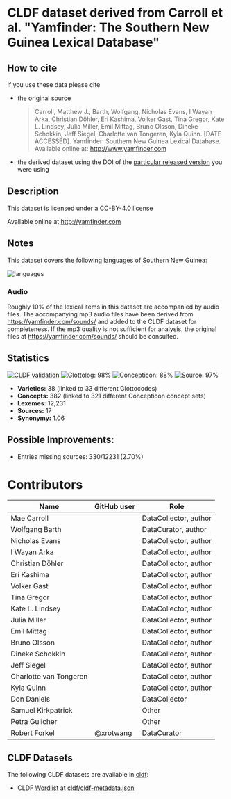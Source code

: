 # CLDF dataset derived from Carroll et al. "Yamfinder: The Southern New Guinea Lexical Database"

## How to cite

If you use these data please cite
- the original source
  > Carroll, Matthew J., Barth, Wolfgang, Nicholas Evans, I Wayan Arka, Christian Döhler, Eri Kashima, Volker Gast, Tina Gregor, Kate L. Lindsey, Julia Miller, Emil Mittag, Bruno Olsson, Dineke Schokkin, Jeff Siegel, Charlotte van Tongeren, Kyla Quinn. [DATE ACCESSED]. Yamfinder: Southern New Guinea Lexical Database. Available online at: http://www.yamfinder.com
- the derived dataset using the DOI of the [particular released version](../../releases/) you were using

## Description


This dataset is licensed under a CC-BY-4.0 license

Available online at http://yamfinder.com

## Notes

This dataset covers the following languages of Southern New Guinea:

![languages](map.svg)


### Audio

Roughly 10% of the lexical items in this dataset are accompanied by audio files.
The accompanying mp3 audio files have been derived from https://yamfinder.com/sounds/ and added
to the CLDF dataset for completeness. If the mp3 quality is not sufficient for analysis,
the original files at https://yamfinder.com/sounds/ should be consulted.



## Statistics


[![CLDF validation](https://github.com/lexibank/yamfinder/workflows/CLDF-validation/badge.svg)](https://github.com/lexibank/yamfinder/actions?query=workflow%3ACLDF-validation)
![Glottolog: 98%](https://img.shields.io/badge/Glottolog-98%25-green.svg "Glottolog: 98%")
![Concepticon: 88%](https://img.shields.io/badge/Concepticon-88%25-yellowgreen.svg "Concepticon: 88%")
![Source: 97%](https://img.shields.io/badge/Source-97%25-green.svg "Source: 97%")

- **Varieties:** 38 (linked to 33 different Glottocodes)
- **Concepts:** 382 (linked to 321 different Concepticon concept sets)
- **Lexemes:** 12,231
- **Sources:** 17
- **Synonymy:** 1.06

## Possible Improvements:



- Entries missing sources: 330/12231 (2.70%)

# Contributors

Name | GitHub user | Role
--- | --- | ---
Mae Carroll || DataCollector, author
Wolfgang Barth || DataCurator, author
Nicholas Evans || DataCollector, author
I Wayan Arka || DataCollector, author
Christian Döhler || DataCollector, author
Eri Kashima || DataCollector, author
Volker Gast || DataCollector, author
Tina Gregor || DataCollector, author
Kate L. Lindsey || DataCollector, author
Julia Miller || DataCollector, author
Emil Mittag || DataCollector, author
Bruno Olsson || DataCollector, author
Dineke Schokkin || DataCollector, author
Jeff Siegel || DataCollector, author
Charlotte van Tongeren || DataCollector, author
Kyla Quinn || DataCollector, author
Don Daniels || DataCollector
Samuel Kirkpatrick || Other
Petra Gulicher || Other
Robert Forkel | @xrotwang | DataCurator




## CLDF Datasets

The following CLDF datasets are available in [cldf](cldf):

- CLDF [Wordlist](https://github.com/cldf/cldf/tree/master/modules/Wordlist) at [cldf/cldf-metadata.json](cldf/cldf-metadata.json)